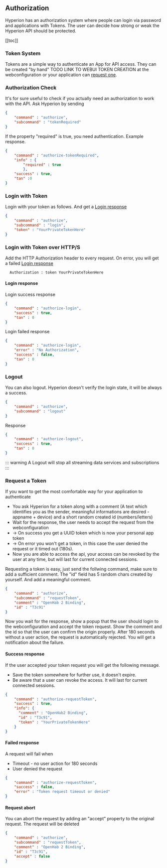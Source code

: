 ## Authorization
Hyperion has an authorization system where people can login via password and applications with Tokens. The user can decide how strong or weak the Hyperion API should be protected.

[[toc]]

### Token System
Tokens are a simple way to authenticate an App for API access. They can be created "by hand" TODO LINK TO WEBUI TOKEN CREATION at the webconfiguration or your application can [request one](#request-a-token). 

### Authorization Check
It's for sure useful to check if you actually need an authorization to work with the API. Ask Hyperion by sending
``` json
{
    "command" : "authorize",
    "subcommand" : "tokenRequired"
}
```
If the property "required" is true, you need authentication. Example response.
``` json
{
    "command" : "authorize-tokenRequired",
    "info" : {
        "required" : true
        },
    "success" : true,
    "tan" :0
}
```

### Login with Token
Login with your token as follows. And get a [Login response](#login-response)
``` json
{
    "command" : "authorize",
    "subcommand" : "login",
    "token" : "YourPrivateTokenHere"
}
```

### Login with Token over HTTP/S
Add the HTTP Authorization header to every request. On error, you will get a failed [Login response](#login-response)
``` http
  Authorization : token YourPrivateTokenHere
```

#### Login response
Login success response
``` json
{
    "command" : "authorize-login",
    "success" : true,
    "tan" : 0
}
```

Login failed response
``` json
{
    "command" : "authorize-login",
    "error" : "No Authorization",
    "success" : false,
    "tan" : 0
}
```

### Logout
You can also logout. Hyperion doesn't verify the login state, it will be always a success.
``` json
{
    "command" : "authorize",
    "subcommand" : "logout"
}
```
Response
``` json
{
    "command" : "authorize-logout",
    "success" : true,
    "tan" : 0
}
```
::: warning
A Logout will stop all streaming data services and subscriptions
:::

### Request a Token
If you want to get the most comfortable way for your application to authenticate
  * You ask Hyperion for a token along with a comment (A text which identifies you as the sender, meaningful informations are desired - appname + device) and a short random created id (numbers/letters)
  * Wait for the response, the user needs to accept the request from the webconfiguration
  * -> On success you get a UUID token which is now your personal app token
  * -> On error you won't get a token, in this case the user denied the request or it timed out (180s).
  * Now you are able to access the api, your access can be revoked by the user at any time, but will last for current connected sessions.

Requesting a token is easy, just send the follwing command, make sure to add a sufficient comment. The "id" field has 5 random chars created by yourself. And add a meaningful comment.
``` json
{
    "command" : "authorize",
    "subcommand" : "requestToken",
    "comment" : "OpenHab 2 Binding",
    "id" : "T3c91"
}
```
Now you wait for the response, show a popup that the user should login to the webconfiguration and accept the token request. Show the comment and the id so that the user can confirm the origin properly. After 180 seconds without a user action, the request is automatically rejected. You will get a notification about the failure.

#### Success response
If the user accepted your token request you will get the following message.
  * Save the token somewhere for further use, it doesn't expire.
  * Be aware that a user can revoke the access. It will last for current connected sessions.
``` json
{
    "command" : "authorize-requestToken",
    "success" : true,
    "info": {
      "comment" : "OpenHab2 Binding",
      "id" : "T3c91",
      "token" : "YourPrivateTokenHere"
    }
}
```

#### Failed response
A request will fail when
  * Timeout - no user action for 180 seconds
  * User denied the request
``` json
{
    "command" : "authorize-requestToken",
    "success" : false,
    "error" : "Token request timeout or denied"
}
```

#### Request abort
You can abort the request by adding an "accept" property to the original request. The request will be deleted
``` json
{
    "command" : "authorize",
    "subcommand" : "requestToken",
    "comment" : "OpenHab 2 Binding",
    "id" : "T3c91",
    "accept" : false
}
```
  